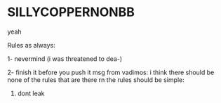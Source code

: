 # SILLYCOPPERNONBB
 yeah

Rules as always:

1- nevermind (i was threatened to dea-)

2- finish it before you push it
msg from vadimos: i think there should be none of the rules that are there rn
the rules should be simple:
1. dont leak
